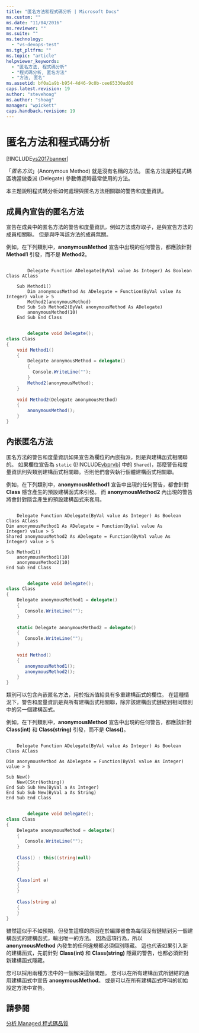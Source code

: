 ```yaml
---
title: "匿名方法和程式碼分析 | Microsoft Docs"
ms.custom: ""
ms.date: "11/04/2016"
ms.reviewer: ""
ms.suite: ""
ms.technology: 
  - "vs-devops-test"
ms.tgt_pltfrm: ""
ms.topic: "article"
helpviewer_keywords: 
  - "匿名方法, 程式碼分析"
  - "程式碼分析, 匿名方法"
  - "方法, 匿名"
ms.assetid: bf0a1a9b-b954-4d46-9c0b-cee65330ad00
caps.latest.revision: 19
author: "stevehoag"
ms.author: "shoag"
manager: "wpickett"
caps.handback.revision: 19
---
```

# 匿名方法和程式碼分析
[!INCLUDE[vs2017banner](../code-quality/includes/vs2017banner.md)]

「*匿名方法*」\(Anonymous Method\) 就是沒有名稱的方法。  匿名方法是將程式碼區塊當做委派 \(Delegate\) 參數傳遞時最常使用的方法。  
  
 本主題說明程式碼分析如何處理與匿名方法相關聯的警告和度量資訊。  
  
## 成員內宣告的匿名方法  
 宣告在成員中的匿名方法的警告和度量資訊，例如方法或存取子，是與宣告方法的成員相關聯。  但是與呼叫該方法的成員無關。  
  
 例如，在下列類別中，**anonymousMethod** 宣告中出現的任何警告，都應該針對 **Method1** 引發，而不是 **Method2**。  
  
```vb#  
  
        Delegate Function ADelegate(ByVal value As Integer) As Boolean  
Class AClass  
  
    Sub Method1()  
        Dim anonymousMethod As ADelegate = Function(ByVal value As  Integer) value > 5  
        Method2(anonymousMethod)  
    End Sub Sub Method2(ByVal anonymousMethod As ADelegate)  
        anonymousMethod(10)  
    End Sub End Class  
```  
  
```c#  
  
        delegate void Delegate();  
class Class  
{  
    void Method1()  
    {  
        Delegate anonymousMethod = delegate()   
        {   
          Console.WriteLine("");   
        }  
        Method2(anonymousMethod);  
    }  
  
    void Method2(Delegate anonymousMethod)  
    {  
        anonymousMethod();  
    }  
}  
```  
  
## 內嵌匿名方法  
 匿名方法的警告和度量資訊如果宣告為欄位的內嵌指派，則是與建構函式相關聯的。  如果欄位宣告為 `static` \([!INCLUDE[vbprvb](../code-quality/includes/vbprvb_md.md)] 中的 `Shared`\)，那麼警告和度量資訊則與類別建構函式相關聯。否則他們會與執行個體建構函式相關聯。  
  
 例如，在下列類別中，**anonymousMethod1** 宣告中出現的任何警告，都會針對 **Class** 隱含產生的預設建構函式來引發。  而 **anonymousMethod2** 內出現的警告將會針對隱含產生的預設建構函式來套用。  
  
```vb#  
  
    Delegate Function ADelegate(ByVal value As Integer) As Boolean Class AClass  
Dim anonymousMethod1 As ADelegate = Function(ByVal value As     Integer) value > 5  
Shared anonymousMethod2 As ADelegate = Function(ByVal value As      Integer) value > 5  
  
Sub Method1()  
    anonymousMethod1(10)  
    anonymousMethod2(10)  
End Sub End Class  
```  
  
```c#  
  
        delegate void Delegate();  
class Class  
{  
    Delegate anonymousMethod1 = delegate()   
    {   
       Console.WriteLine("");   
    }  
  
    static Delegate anonymousMethod2 = delegate()   
    {   
       Console.WriteLine("");   
    }  
  
    void Method()  
    {  
       anonymousMethod1();  
       anonymousMethod2();  
    }  
}  
```  
  
 類別可以包含內嵌匿名方法，用於指派值給具有多重建構函式的欄位。  在這種情況下，警告和度量資訊是與所有建構函式相關聯，除非該建構函式鏈結到相同類別中的另一個建構函式。  
  
 例如，在下列類別中，**anonymousMethod** 宣告中出現的任何警告，都應該針對 **Class\(int\)** 和 **Class\(string\)** 引發，而不是 **Class\(\)**。  
  
```vb#  
  
    Delegate Function ADelegate(ByVal value As Integer) As Boolean Class AClass  
  
Dim anonymousMethod As ADelegate = Function(ByVal value As Integer)   
value > 5  
  
Sub New()  
    New(CStr(Nothing))  
End Sub Sub New(ByVal a As Integer)  
End Sub Sub New(ByVal a As String)  
End Sub End Class  
```  
  
```c#  
  
        delegate void Delegate();  
class Class  
{  
    Delegate anonymousMethod = delegate()   
    {   
       Console.WriteLine("");   
    }  
  
    Class() : this((string)null)  
    {  
    }  
  
    Class(int a)  
    {  
    }  
  
    Class(string a)  
    {  
    }  
}  
```  
  
 雖然這似乎不如預期，但發生這樣的原因在於編譯器會為每個沒有鏈結到另一個建構函式的建構函式，輸出唯一的方法。  因為這項行為，所以 **anonymousMethod** 內發生的任何違規都必須個別隱藏。  這也代表如果引入新的建構函式，先前針對 **Class\(int\)** 和 **Class\(string\)** 隱藏的警告，也都必須針對新建構函式隱藏。  
  
 您可以採用兩種方法中的一個解決這個問題。  您可以在所有建構函式所鏈結的通用建構函式中宣告 **anonymousMethod**。  或是可以在所有建構函式呼叫的初始設定方法中宣告。  
  
## 請參閱  
 [分析 Managed 程式碼品質](../code-quality/analyzing-managed-code-quality-by-using-code-analysis.md)
